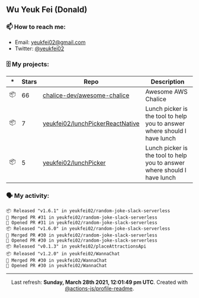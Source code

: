 ## Wu Yeuk Fei (Donald)

### 📫 How to reach me:

- Email: [yeukfei02@gmail.com](yeukfei02@gmail.com)
- Twitter: [@yeukfei02](https://twitter.com/yeukfei02)

### 🗄 My projects:

|*|Stars|Repo|Description|
|---|---|---|---|
| 📦 | 66 | [chalice-dev/awesome-chalice](https://github.com/chalice-dev/awesome-chalice) | Awesome AWS Chalice |
| 📦 | 7 | [yeukfei02/lunchPickerReactNative](https://github.com/yeukfei02/lunchPickerReactNative) | Lunch picker is the tool to help you to answer where should I have lunch |
| 📦 | 5 | [yeukfei02/lunchPicker](https://github.com/yeukfei02/lunchPicker) | Lunch picker is the tool to help you to answer where should I have lunch |

### 🗣 My activity:

```
📦 Released "v1.6.1" in yeukfei02/random-joke-slack-serverless
🎉 Merged PR #31 in yeukfei02/random-joke-slack-serverless
💪 Opened PR #31 in yeukfei02/random-joke-slack-serverless
📦 Released "v1.6.0" in yeukfei02/random-joke-slack-serverless
🎉 Merged PR #30 in yeukfei02/random-joke-slack-serverless
💪 Opened PR #30 in yeukfei02/random-joke-slack-serverless
📦 Released "v0.1.3" in yeukfei02/placeAttractionsApi
📦 Released "v1.2.0" in yeukfei02/WannaChat
🎉 Merged PR #30 in yeukfei02/WannaChat
💪 Opened PR #30 in yeukfei02/WannaChat
```

<!-- <img src="https://github-readme-stats.vercel.app/api?username=yeukfei02&show_icons=true&count_private=true&theme=radical" />

<img src="https://github-readme-stats.vercel.app/api/top-langs/?username=yeukfei02&theme=radical" /> -->

---

<p align="center">Last refresh: <b>Sunday, March 28th 2021, 12:01:49 pm UTC</b>. Created with <a href=https://github.com/marketplace/actions/profile-readme>@actions-js/profile-readme</a>.</p>
